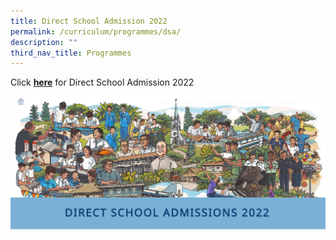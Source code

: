 ```yaml
---
title: Direct School Admission 2022
permalink: /curriculum/programmes/dsa/
description: ""
third_nav_title: Programmes
---
```

Click [**here**](https://sites.google.com/hihs.edu.sg/hihs-dsa/) for Direct School Admission 2022

<a href="https://sites.google.com/hihs.edu.sg/hihs-dsa/">
<img src="/images/Curriculum/Direct%20school%20admission%202022.png" src="https://sites.google.com/hihs.edu.sg/hihs-dsa/">